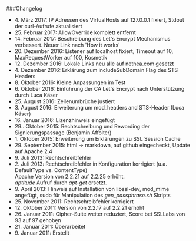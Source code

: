###Changelog

* 4\. März 2017: IP Adressen des VirtualHosts auf 127.0.0.1 fixiert, Stdout der curl-Aufrufe aktualisiert
* 25\. Februar 2017: AllowOverride komplett entfernt
* 14\. Februar 2017: Beschreibung des Let's Encrypt Mechanismus verbessert. Neuer Link nach 'How it works'
* 20\. Dezember 2016: Listener auf localhost fixiert, Timeout auf 10, MaxRequestWorker auf 100, Kosmetik
* 12\. Dezember 2016: Lokale Links neu alle auf netnea.com gesetzt
* 4\. Dezember 2016: Erklärung zum includeSubDomain Flag des STS Headers
* 8\. Oktober 2016: Kleine Anpassungen im Test
* 6\. Oktober 2016: Einführung der CA Let's Encrypt nach Unterstützung durch Luca Käser
* 25\. August 2016: Zeilenumbrüche justiert
* 3\. August 2016: Erweiterung um mod_headers and STS-Header (Luca Käser)
* 16\. Januar 2016: Lizenzhinweis eingefügt
* 29.\. Oktober 2015: Rechtschreibung und Rewording der Signierungspassage (Benjamin Affolter)
* 1\. Oktober 2015: Erweiterung um Erklärungen zu SSL Session Cache
* 29\. September 2015: html -> markdown, auf github eingecheckt, Update auf Apache 2.4
* 9\. Juli 2013: Rechtschreibfehler
* 2\. Juli 2013: Rechtschreibfehler in Konfiguration korrigiert (u.a. DefaultType vs. ContentType)<br/>Apache Version von 2.2.21 auf 2.2.25 erh&ouml;ht.<br/><em>aptitude</em> Aufruf durch <em>apt-get</em> ersetzt.
* 9\. April 2013: Hinweis auf Installation von libssl-dev, mod_mime angefügt, sudo für Manipulation des <em>gen_passphrase.sh</em> Skripts
* 25\. November 2011: Rechtschreibfehler korrigiert
* 12\. Oktober 2011: Version von 2.2.17 auf 2.2.21 erhöht
* 26\. Januar 2011: Cipher-Suite weiter reduziert, Score bei SSLLabs von 93 auf 97 gehoben
* 21\. Januar 2011: Überarbeitet
* 9\. Januar 2011: Erstellt
